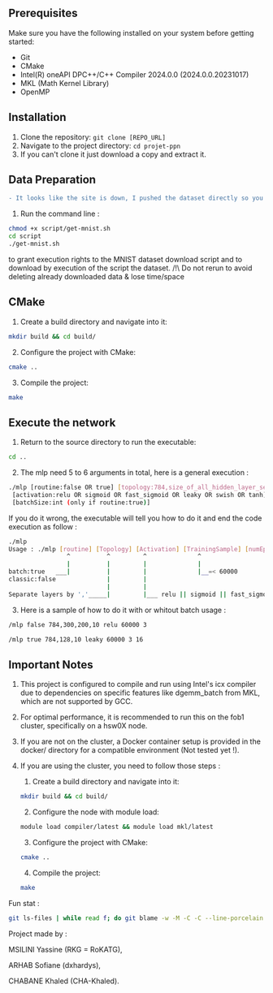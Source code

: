 ## Prerequisites

Make sure you have the following installed on your system before getting started:

- Git
- CMake
- Intel(R) oneAPI DPC++/C++ Compiler 2024.0.0 (2024.0.0.20231017)
- MKL (Math Kernel Library)
- OpenMP

## Installation

1. Clone the repository: `git clone [REPO_URL]`
2. Navigate to the project directory: `cd projet-ppn`
3. If you can't clone it just download a copy and extract it.

## Data Preparation

```diff
- It looks like the site is down, I pushed the dataset directly so you can skip this part
```
1. Run the command line : 
```bash
chmod +x script/get-mnist.sh
cd script
./get-mnist.sh
``````
 to grant execution rights to the MNIST dataset download script and to download by execution of the script the dataset. /!\ Do not rerun to avoid deleting already downloaded data & lose time/space

## CMake

1. Create a build directory and navigate into it:
```bash
mkdir build && cd build/
```

2. Configure the project with CMake:
```bash
cmake ..
```

3. Compile the project:
```bash
make
```

## Execute the network
1. Return to the source directory to run the executable:
```bash
cd ..
```

2. The mlp need 5 to 6 arguments in total, here is a general execution : 
```bash
./mlp [routine:false OR true] [topology:784,size_of_all_hidden_layer_separated_by_coma,10]
 [activation:relu OR sigmoid OR fast_sigmoid OR leaky OR swish OR tanh] [numEpoch:int] 
 [batchSize:int (only if routine:true)]
```

If you do it wrong, the executable will tell you how to do it and end the code execution as follow :
```bash
./mlp
Usage : ./mlp [routine] [Topology] [Activation] [TrainingSample] [numEpoch] [batchSize]
                ^          ^         ^              ^                         ^         
                |          |         |              |                         |         
batch:true   ___|          |         |              |__=< 60000               |___only when routine:true
classic:false              |         |                                                  
                           |         |                                                  
Separate layers by ','_____|         |___ relu || sigmoid || fast_sigmoid || leaky || tanh || swish  
```

3. Here is a sample of how to do it with or whitout batch usage : 
```bash
/mlp false 784,300,200,10 relu 60000 3
```

```bash
/mlp true 784,128,10 leaky 60000 3 16
```

## Important Notes
1. This project is configured to compile and run using Intel's icx compiler due to dependencies on specific features like dgemm_batch from MKL, which are not supported by GCC.
2. For optimal performance, it is recommended to run this on the fob1 cluster, specifically on a hsw0X node.
3. If you are not on the cluster, a Docker container setup is provided in the docker/ directory for a compatible environment (Not tested yet !).
4. If you are using the cluster, you need to follow those steps : 
    1. Create a build directory and navigate into it:
    ```bash
    mkdir build && cd build/
    ```

    2. Configure the node with module load:
    ```bash
    module load compiler/latest && module load mkl/latest
    ```

    3. Configure the project with CMake:
    ```bash
    cmake ..
    ```

    4. Compile the project:
    ```bash
    make
    ```

Fun stat : 
```bash
git ls-files | while read f; do git blame -w -M -C -C --line-porcelain "$f" | grep -I '^author '; done | sort -f | uniq -ic | sort -n --reverse
```

Project made by : 

MSILINI Yassine (RKG = RoKATG),

ARHAB Sofiane (dxhardys),

CHABANE Khaled (CHA-Khaled).

